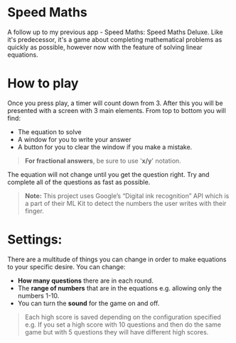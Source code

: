 
# Speed Maths

A follow up to my previous app - Speed Maths: Speed Maths Deluxe. Like it's predecessor, it's a game about completing mathematical problems as quickly as possible, however now with the feature of solving linear equations.

# How to play
Once you press play, a timer will count down from 3. After this you will be presented with a screen with 3 main elements. From top to bottom you will find:
- The equation to solve
- A window for you to write your answer 
- A button for you to clear the window if you make a mistake. 

> **For fractional answers**, be sure to use '**x/y**' notation.

The equation will not change until you get the question right. Try and complete all of the questions as fast as possible.
> **Note:** This project uses Google’s “Digital ink recognition” API which is a part of their ML Kit to detect the numbers the user writes with their finger.
# Settings:
There are a multitude of things you can change in order to make equations to your specific desire. You can change:

- **How many questions** there are in each round.
- The **range of numbers** that are in the equations e.g. allowing only the numbers 1-10.
- You can turn the **sound** for the game on and off.

> Each high score is saved depending on the configuration specified e.g. If you set a high score with 10 questions and then do the same game but with 5 questions they will have different high scores.
